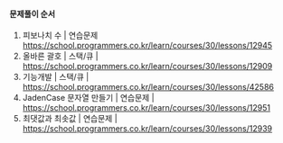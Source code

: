 #### 문제풀이 순서

1. 피보나치 수 | 연습문제 https://school.programmers.co.kr/learn/courses/30/lessons/12945
2. 올바른 괄호 | 스택/큐 | https://school.programmers.co.kr/learn/courses/30/lessons/12909
3. 기능개발 | 스택/큐 | https://school.programmers.co.kr/learn/courses/30/lessons/42586
4. JadenCase 문자열 만들기 | 연습문제 | https://school.programmers.co.kr/learn/courses/30/lessons/12951
5. 최댓값과 최솟값 | 연습문제 | https://school.programmers.co.kr/learn/courses/30/lessons/12939
